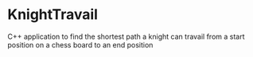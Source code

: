 # KnightTravail
C++ application to find the shortest path a knight can travail from a start position on a chess board to an end position
